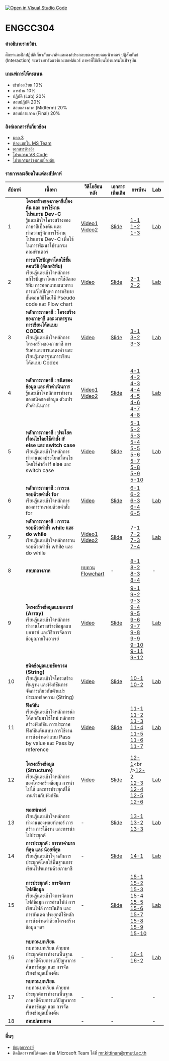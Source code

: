 [![Open in Visual Studio Code](https://classroom.github.com/assets/open-in-vscode-718a45dd9cf7e7f842a935f5ebbe5719a5e09af4491e668f4dbf3b35d5cca122.svg)](https://classroom.github.com/online_ide?assignment_repo_id=11475029&assignment_repo_type=AssignmentRepo)
# ENGCC304

### คำอธิบายรายวิชา.
ศึกษาและฝึกปฏิบัติเกี่ยวกับแนวคิดและองค์ประกอบของระบบคอมพิวเตอร์ ปฏิสัมพันธ์ (Interaction) ระหว่างฮาร์ดแวร์และซอฟต์แวร์ ภาษาที่ใช้เขียนโปรแกรมในปัจจุบัน

### เกณฑ์การให้คะแนน
* เข้าห้องเรียน 10%
* การบ้าน 10%
* ปฏิบัติ (Lab) 20%
* สอบปฏิบัติ 20%
* สอบกลางภาค (Midterm) 20%
* สอบปลายภาค (Final) 20%

### ลิงค์เอกสารที่เกี่ยวข้อง
* [มคอ.3](https://lms.rmutl.ac.th/course/detail/26685112510840845/3315eca9948196f315b9646a7c17aff406bbcadea6cd2b09fa459877a055ff59)
* [ห้องแชทใน MS Team](https://teams.microsoft.com/l/team/19%3arKntHXYhYmuuzH0Pzkf8UCBfpW9YhTA1HYd-zRd2TAY1%40thread.tacv2/conversations?groupId=71704dcf-e83c-484d-9128-9752beb4c08f&tenantId=2c0a3819-8c66-4ae1-9a99-3832d9facbd9)
* [เอกสารอ้างอิง](https://autolib.rmutl.ac.th/Catalog/BibItem.aspx?BibID=b00141555)
* [โปรแกรม VS Code](https://code.visualstudio.com/download)
* [โปรแกรมสร้างเกมเบื้องต้น](https://arcade.makecode.com/)

### รายการละเอียดในแต่ละสัปดาห์
สัปดาห์ | เนื้อหา | วีดีโอย้อนหลัง | เอกสารเพิ่มเติม | การบ้าน | Lab
--- | --- | --- | --- | --- | ---
1| **โครงสร้างของภาษาซีเบื้องต้น และ การใช้งานโปรแกรม Dev-C** <br />รู้และเข้าใจโครงสร้างของภาษาซีเบื้องต้น และ ทำความรู้จักการใช้งานโปรแกรม Dev-C เพื่อใช้ในการพัฒนาโปรแกรมคอมพิวเตอร์ |[Video1](https://www.youtube.com/watch?v=01p2FCUcYY8)<br />[Video2](https://www.youtube.com/watch?v=rI52J5TJTMw)|[Slide](https://livermutlac.sharepoint.com/:b:/s/teams-ENGCE304ComputerProgramming/ETYgDRuD759DgakTLZtL8DkB6GJZreAWhP_eVJMHAv67SA?e=ZJ5sG7)|[1-1](https://classroom.github.com/a/OgtBlbCt)<br />[1-2](https://classroom.github.com/a/Xkss0LnV)<br />[1-3](https://classroom.github.com/a/SpGCY8C4)|[Lab](https://classroom.github.com/a/Ns2a2hrD)
2| **การแก้ไขปัญหาโดยใช้ขั้นตอนวิธี (อัลกอริทึม)** <br />เรียนรู้และเข้าใจหลักการแก้ไขปัญหาโดยการใช้อัลกอริทึม การออกแบบแนวทางการแก้ไขปัญหา การอธิบายขั้นตอนวิธีโดยใช้ Pseudo code และ Flow chart |[Video](https://www.youtube.com/watch?v=9hEjesjU_k0)|[Slide](https://livermutlac.sharepoint.com/:b:/s/teams-ENGCE304ComputerProgramming/Edwip_elSB1Ju3BQMoHD9nQBpCd0iZQ-LLpqVuPuiwSctw?e=qWMHRd)|[2-1](https://classroom.github.com/a/q57GQTu-)<br />[2-2](https://classroom.github.com/a/KOhJr4YK)|[Lab](https://classroom.github.com/a/U6OpNLiR)
3| **หลักการภาษาซี : โครงสร้างของภาษาซี และ มาตรฐานการเขียนโค้ดแบบ CODEX** <br />เรียนรู้และเข้าใจหลักการโครงสร้างของภาษาซี การรับค่าและการแสดงค่า และเรียนรู้มาตรฐานการเขียนโค้ดแบบ Codex |[Video](https://www.youtube.com/watch?v=ml6_NafY3u4)|[Slide](https://livermutlac.sharepoint.com/:b:/s/teams-ENGCE304ComputerProgramming/Eayf5GqKw19CkYrd4ahDiqwB4LuYaKrq3V70xOwUH3Vugg?e=nGtK8F)|[3-1](https://classroom.github.com/a/vvK98XQZ)<br />[3-2](https://classroom.github.com/a/hokldyl0)<br />[3-3](https://classroom.github.com/a/7TKb4n_1)|[Lab](https://classroom.github.com/a/i4aEBC18)
4| **หลักการภาษาซี : ชนิดของข้อมูล และ ตัวดำเนินการ** <br />รู้และเข้าใจหลักการทำงานของชนิดของข้อมูล ตัวแปร ตัวดำเนินการ |[Video1](https://www.youtube.com/watch?v=5mSartNW-0c)<br />[Video2](https://www.youtube.com/watch?v=sL6D7CRhNcA)|[Slide](https://livermutlac.sharepoint.com/:b:/s/teams-ENGCE304ComputerProgramming/Ea3nPBpBv19EnoPpQPT9WnwBlU7jLz6_PVykJo7BSK0bfQ?e=G1NAQn)|[4-1](https://classroom.github.com/a/56TCzSEn)<br />[4-2](https://classroom.github.com/a/-ZM1Ws9a)<br />[4-3](https://classroom.github.com/a/YP5jZMKc)<br />[4-4](https://classroom.github.com/a/tCaj-5vg)<br />[4-5](https://classroom.github.com/a/GOMMzcGM)<br />[4-6](https://classroom.github.com/a/gQFFftvS)<br />[4-7](https://classroom.github.com/a/2U2M22rp)<br />[4-8](https://classroom.github.com/a/JL-oj08F)|[Lab](https://classroom.github.com/a/RTmk4uL9)
5| **หลักการภาษาซี : ประโยคเงื่อนไขโดยใช้คำสั่ง if else และ switch case** <br />เรียนรู้และเข้าใจหลักการทำงานของประโยคเงื่อนไขโดยใช้คำสั่ง if else และ switch case |[Video]()|[Slide](https://livermutlac.sharepoint.com/:b:/s/teams-ENGCE304ComputerProgramming/ETBes-il4uVOsjmRgwViRsgB1D21qFu9IvVWhGKqGUqT8w?e=xyBZje)|[5-1](https://classroom.github.com/a/G_X3dCoR)<br />[5-2](https://classroom.github.com/a/JeQqgQpR)<br />[5-3](https://classroom.github.com/a/Lk-0Q9Pl)<br />[5-4](https://classroom.github.com/a/M3CySztT)<br />[5-5](https://classroom.github.com/a/SZJunc6g)<br />[5-6](https://classroom.github.com/a/OIqQclvI)<br />[5-7](https://classroom.github.com/a/jcLdIGN-)<br />[5-8](https://classroom.github.com/a/xHpvlcZO)<br />[5-9](https://classroom.github.com/a/q0QkNB3b)<br />[5-10](https://classroom.github.com/a/gJed0cDh)|[Lab](https://classroom.github.com/a/UR-DmX9D)
6| **หลักการภาษาซี : การวนรอบด้วยคำสั่ง for** <br />เรียนรู้และเข้าใจหลักการของการวนรอบด้วยคำสั่ง for |[Video](https://www.youtube.com/watch?v=RgPZfEIItxg)|[Slide](https://livermutlac.sharepoint.com/:b:/s/teams-ENGCE304ComputerProgramming/EXRqRll1cMNFhpI5h1jZqL0BB6KpFf0uax1emU1t1-2Bxg?e=Rk4dzv)|[6-1](https://classroom.github.com/a/v1eK5cVC)<br />[6-2](https://classroom.github.com/a/oBNLd6J8)<br />[6-3](https://classroom.github.com/a/60f20YXR)<br />[6-4](https://classroom.github.com/a/9FnvjVVx)<br />[6-5](https://classroom.github.com/a/VKi9veG6)<br />|[Lab](https://classroom.github.com/a/ZnIpzJiC)
7| **หลักการภาษาซี : การวนรอบด้วยคำสั่ง while และ do while** <br />เรียนรู้และเข้าใจหลักการวนรอบด้วยคำสั่ง while และ do while |[Video1](https://www.youtube.com/watch?v=SDOaMhy42RA)<br />[Video2](https://www.youtube.com/watch?v=pB6ibWypdDY)|[Slide](https://livermutlac.sharepoint.com/:b:/s/teams-ENGCE304ComputerProgramming/EXyT_h-KgdVPmYD_erDcM6UBGu4I0gqGRwfTbSPuWNw-7Q?e=ZLDti6)|[7-1](https://classroom.github.com/a/nK5IBtP0)<br />[7-2](https://classroom.github.com/a/3slczBis)<br />[7-3](https://classroom.github.com/a/QbAl0VL7)<br />[7-4](https://classroom.github.com/a/EdbVqCPu)<br />|[Lab](https://classroom.github.com/a/H-WGeKen)
8| **สอบกลางภาค** |[ทบทวน Flowchart](https://www.youtube.com/watch?v=lyzEe20rKG4)|-|[8-1](https://classroom.github.com/a/omahDcYf)<br />[8-2](https://classroom.github.com/a/GxB9bvqs)<br />[8-3](https://classroom.github.com/a/mRk1KBJy)<br />[8-4](https://classroom.github.com/a/rYafS_FM)<br />|-
9| **โครงสร้างข้อมูลแบบอาเรย์ (Array)** <br />เรียนรู้และเข้าใจหลักการทำงานโครงสร้างข้อมูลแบบอาเรย์ และวิธีการจัดการข้อมูลภายในอาเรย์ |[Video](https://www.youtube.com/watch?v=u5rshhQ1ZJQ)|[Slide](https://livermutlac.sharepoint.com/:b:/s/teams-ENGCE304ComputerProgramming/Edxmf4SkSyJHg9qyGMSsPrcBJYq8gBSFSV36_YEEjKAFAQ?e=KJmM2c)|[9-1](https://classroom.github.com/a/ySuuhPoz)<br />[9-2](https://classroom.github.com/a/gNhD_Zd1)<br />[9-3](https://classroom.github.com/a/rtdEeknm)<br />[9-4](https://classroom.github.com/a/IIsW4ATr)<br />[9-5](https://classroom.github.com/a/tvDKFKLW)<br />[9-6](https://classroom.github.com/a/SrtEVZCt)<br />[9-7](https://classroom.github.com/a/Ui6RmNhC)<br />[9-8](https://classroom.github.com/a/KtIWU8vH)<br />[9-9](https://classroom.github.com/a/oHoTSG55)<br />[9-10](https://classroom.github.com/a/DS5Qktbl)<br />[9-11](https://classroom.github.com/a/dU-S0Khx)<br />[9-12](https://classroom.github.com/a/G5COgRH0)<br />|[Lab](https://classroom.github.com/a/t2gZITiw)
10| **ชนิดข้อมูลแบบข้อความ (String)** <br />เรียนรู้และเข้าใจโครงสร้างพื้นฐาน และฟังก์ชันการจัดการเกี่ยวกับตัวแปรประเภทข้อความ (String) |[Video](https://www.youtube.com/watch?v=jEWPSXGDCdc)|[Slide](https://livermutlac.sharepoint.com/:b:/s/teams-ENGCE304ComputerProgramming/EZnY-xclDjZLgdJV1v2Tm2wBQ7DmomdkZCOhpSMzh1dwAw?e=zSQdv0)|[10-1](https://classroom.github.com/a/5mKJHuKc)<br />[10-2](https://classroom.github.com/a/2Q6Es3iX)|[Lab](https://classroom.github.com/a/eebF9_r7)
11| **ฟังก์ชัน** <br />เรียนรู้และเข้าใจหลักการนำโค้ดกลับมาใช้ใหม่ หลักการสร้างฟังก์ชัน การประกาศฟังก์ชันต้นแบบ การใช้งาน การส่งผ่านค่าแบบ Pass by value และ Pass by reference |[Video](https://www.youtube.com/watch?v=Wd7nHpBTSy0)|[Slide](https://livermutlac.sharepoint.com/:b:/s/teams-ENGCE304ComputerProgramming/EXlrs-SgSqpFq21FhDQs_PoBOMcEiV6UbNOTy0Y4CW9WhQ?e=hrP20C)|[11-1](https://classroom.github.com/a/SuyZZfhX)<br />[11-2](https://classroom.github.com/a/LoyrNIEM)<br />[11-3](https://classroom.github.com/a/w-pB_4Um)<br />[11-4](https://classroom.github.com/a/MvvPhX0Y)<br />[11-5](https://classroom.github.com/a/Vu_w_VYs)<br />[11-6](https://classroom.github.com/a/ARt567T5)<br />[11-7](https://classroom.github.com/a/PdAbitem)|[Lab](https://classroom.github.com/a/BOaJLMsR)
12| **โครงสร้างข้อมูล (Structure)** <br />เรียนรู้และเข้าใจหลักการของโครงสร้างข้อมูล การนำไปใช้ และการประยุกต์ใช้งานร่วมกับฟังก์ชัน |[Video](https://www.youtube.com/watch?v=PTyQoGqi_NU)|[Slide](https://livermutlac.sharepoint.com/:b:/s/teams-ENGCE304ComputerProgramming/EZSkaa-izOJHui_OFn2-_x0B2yKp2fMCsRDRW_wFMIapsA?e=Zzgb5Y)|[12-1](https://classroom.github.com/a/ZJiTMX0_)<br />[12-2](https://classroom.github.com/a/8jLEj8ja)<br />[12-3](https://classroom.github.com/a/06wqyHPr)<br />[12-4](https://classroom.github.com/a/--v0cHyB)<br />[12-5](https://classroom.github.com/a/Gtba-yzn)<br />[12-6](https://classroom.github.com/a/UWS0cTLE)|[Lab](https://classroom.github.com/a/-BLfHD-9)
13| **พอยท์เทอร์** <br />เรียนรู้และเข้าใจหลักการทำงานของพอยท์เทอร์ การสร้าง การใช้งาน และการนำไปประยุกต์ |-|[Slide](https://livermutlac.sharepoint.com/:b:/s/teams-ENGCE304ComputerProgramming/EVbN9Mm427FIhSUPqa-utfABxFyGEZ2zY1u_CkowmgWYog?e=EhC0O7)|[13-1](https://classroom.github.com/a/TSq6z7nx)<br />[13-2](https://classroom.github.com/a/hiP9Gysi)<br />[13-3](https://classroom.github.com/a/EKrgvxHh)|[Lab](https://classroom.github.com/a/DFTtS0B0)
14| **การประยุกต์ : การหาค่ามากที่สุด และ น้อยที่สุด** <br />เรียนรู้และเข้าใจ หลักการประยุกต์โดยใช้พื้นฐานการเขียนโปรแกรมด้วยภาษาซี |-|[Slide](https://livermutlac.sharepoint.com/:b:/s/teams-ENGCE304ComputerProgramming/ERqKsr6lWPNMo3-KLzoW5GYB4JH2d0cD1hc_8JaxABaxRQ?e=K8tANb)|[14-1](https://classroom.github.com/a/Fo94bsLL)<br />|[Lab](https://classroom.github.com/a/p1PJPxdl)
15| **การประยุกต์ : การจัดการไฟล์ข้อมูล** <br />เรียนรู้และเข้าใจการจัดการไฟล์ข้อมูล การอ่านไฟล์ การเขียนไฟล์ การบันทึก และการอัพเดต ประยุกต์ใช้หลักการส่งผ่านค่าด้วยโครงสร้างข้อมูล ฯลฯ |-|[Slide](https://livermutlac.sharepoint.com/:b:/s/teams-ENGCE304ComputerProgramming/Ef4q1igB4JdGomd66ivhvGsBnZo-jrKCK1eNhRHpw3xKtg?e=zgMjCw)|[15-1](https://classroom.github.com/a/KOXXBKws)<br />[15-2](https://classroom.github.com/a/ONuFwqon)<br />[15-3](https://classroom.github.com/a/N4HbrP9f)<br />[15-4](https://classroom.github.com/a/xcE7M6HL)<br />[15-5](https://classroom.github.com/a/Nist88xl)<br />[15-6](https://classroom.github.com/a/XMb6ShDx)<br />[15-7](https://classroom.github.com/a/73piVECt)<br />[15-8](https://classroom.github.com/a/6B7qgBD5)<br />[15-9](https://classroom.github.com/a/bWIXmkix)<br />[15-10](https://classroom.github.com/a/UNnHu0LQ)<br />|[Lab](https://classroom.github.com/a/ag5D651C)
16| **ทบทวนบทเรียน** <br />ทบทวนบทเรียน ด้วยบทประยุกต์การทำงานพื้นฐานภาษาซีด้วยการแก้ปัญหาการค้นหาข้อมูล และ การจัดเรียงข้อมูลเบื้องต้น |-|-|[16-1](https://classroom.github.com/a/jG3vE3Jh)<br />[16-2](https://classroom.github.com/a/DMHAwC1d)|[Lab](https://classroom.github.com/a/B_F5HTfO)
17| **ทบทวนบทเรียน** <br />ทบทวนบทเรียน ด้วยบทประยุกต์การทำงานพื้นฐานภาษาซีด้วยการแก้ปัญหาการค้นหาข้อมูล และ การจัดเรียงข้อมูลเบื้องต้น |-|-||-
18| **สอบปลายภาค** |-|-||-

### อื่นๆ
* [ข้อมูลอาจารย์](https://lms.rmutl.ac.th/teachers/detail/24002453439513437/5fd51c39cb8f05637cb8e96df6ec9392edb3ec16ea62666620cda4fd8f8b3e72)
* ติดติดอาจารย์ได้ตลอด ผ่าน Microsoft Team ได้ที่ mr.kittinan@rmutl.ac.th

